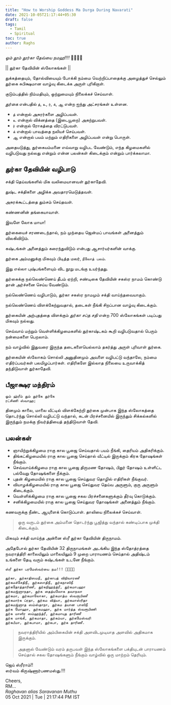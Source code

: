 ```yaml
---
title: "How to Worship Goddess Ma Durga During Navarati"
date: 2021-10-05T21:17:44+05:30
draft: false
tags:
  - Tamil
  - Spiritual
toc: true
author: Raghs
---
```


*ஓம் தூம் தூர்கா தேவ்யை நமஹ!!!!* 🙏🏻🙏🏻

|| துர்கா தேவியின் ஸ்லோகங்கள் ||

துக்கத்தையும், தோல்வியையும் போக்கி நம்மை வெற்றிப்பாதைக்கு அழைத்துச் செல்லும் துர்கை சுபிக்ஷமான வாழ்வு கிடைக்க அருள் புரிகிறாள். 

குடும்பத்தில் நிம்மதியும், ஒற்றுமையும் நிலைக்கச் செய்வாள்.

<!--more-->

*துர்கை* என்பதில் `த்`, `உ`, `ர்`, `க்`, `ஆ` என்ற ஐந்து அட்சரங்கள் உள்ளன. 

* `த்` என்றால் அசுரர்களை அழிப்பவள். 
* `உ` என்றால் விக்னத்தை (இடையூறை) அகற்றுபவள். 
* `ர்` என்றால் ரோகத்தை விரட்டுபவள். 
* `க்` என்றால் பாவத்தை நலியச் செய்பவள். 
* `ஆ` என்றால் பயம் மற்றும் எதிரிகளை அழிப்பவள் என்று பொருள். 

அதையடுத்து, துர்கையம்மனை எவ்வாறு வழிபட வேண்டும், எந்த கிழமைகளில் வழிபடுவது நல்லது என்றும் என்ன பலன்கள் கிடைக்கும் என்றும் பார்க்கலாமா.

## துர்கா தேவியின் வழிபாடு

சக்தி தெய்வங்களில் மிக வலிமையானவள் துர்காதேவி. 

துஷ்ட சக்திகளை அழிக்க அவதாரமெடுத்தவள். 

அசுரக்கூட்டத்தை தும்சம் செய்தவள்.

கண்ணனின் தங்கையாவாள்.

இவளே லோக மாயா!

துர்கையைச் சரணடைந்தால், நம் முந்தைய ஜென்மப் பாவங்கள் அனைத்தும் விலகிவிடும். 

கஷ்டங்கள் அனைத்தும் கரைந்துவிடும் என்பது ஆசார்யர்களின் வாக்கு.

துர்கை அம்மனுக்கு மிகவும் பிடித்த மலர், `நீலோத் பலம்`. 

இது எல்லா புஷ்பங்களையும் விட நூறு மடங்கு உயர்ந்தது.

துர்கைக்கு நல்லெண்ணெய் தீபம் ஏற்றி, சண்டிகை தேவியின் சகஸ்ர நாமம் கொண்டு தான் அர்ச்சனை செய்ய வேண்டும். 

நல்லெண்ணெய் வழிபாடும்,  துர்கா சகஸ்ர நாமமும் சக்தி வாய்ந்தவையாகும்.

நல்லெண்ணெய் விளக்கேற்றுவதால், தடைகள் நீங்கி சிறப்பான வாழ்வு கிடைக்கும்.

துர்கையின் அற்புதத்தை விளக்கும் *துர்கா சப்த சதி* என்ற 700 ஸ்லோகங்கள் படிப்பது மிகவும் நல்லது.

செவ்வாய் மற்றும் வெள்ளிக்கிழமைகளில் துர்காஷ்டகம் கூறி வழிபடுவதால் பெரும் நன்மைகளை பெறலாம். 

நம் வாழ்வில் இதுவரை இருந்த தடைகளையெல்லாம் தகர்த்து அருள் புரிவாள் துர்கை.

துர்கையின் ஸ்லோகம் சொல்லி அனுதினமும் அவளை வழிபட்டு வந்தாலே, நம்மை எதிர்ப்பவர்கள் பலமிழப்பார்கள். எதிரிகளே இல்லாத நிலையை உருவாக்கித் தந்திடுவாள் துர்காதேவி.

## பீஜாக்ஷர மந்திரம்

```
ஓம் ஹ்ரீம் தும் துர்கே துர்கே
ரட்சிணி ஸ்வாஹ;
```

தினமும் காலை, மாலை வீட்டில் விளக்கேற்றி துர்கை முன்பாக இந்த ஸ்லோகத்தை தொடர்ந்து சொல்லி வழிபட்டு வந்தால், கடன் பிரச்சனையில் இருந்தும் சிக்கல்களில் இருந்தும் நமக்கு நிவர்த்தியைத் தந்திடுவாள் தேவி.

## பலன்கள்

* ஞாயிற்றுக்கிழமை ராகு கால பூஜை செய்வதால் பயம் நீங்கி, தைரியம் அதிகரிக்கும்.
* திங்கட்கிழமையில் ராகு கால பூஜை செய்தால் வீட்டில் இருக்கும் கிரக தோஷங்கள் நீங்கும்.
* செவ்வாய்க்கிழமை ராகு கால பூஜை திருமண தோஷம், பிதுர் தோஷம் உள்ளிட்ட பல்வேறு தோஷங்களை நீக்கும்.
* புதன் கிழமையில் ராகு கால பூஜை செய்துவர தொழில் எதிரிகள் நீங்குவர்.
* வியாழக்கிழமையில் ராகு கால பூஜை செய்துவர தெய்வ அருளும், குரு அருளும் கிடைக்கும்.
* வெள்ளிக்கிழமை ராகு கால பூஜை சகல பிரச்சனைகளுக்கும் தீர்வு கொடுக்கும்.
* சனிக்கிழமையில் ராகு கால பூஜை செய்துவர தோஷங்கள் அனைத்தும் நீங்கும்.

கணவருக்கு நீண்ட ஆயுளைக் கொடுப்பாள். தாலியை நிலைக்கச் செய்வாள்.
 
> ஒரு வருடம் துர்கை அம்மனை தொடர்ந்து பூஜித்து வந்தால் கண்டிப்பாக முக்தி கிடைக்கும்.

மிகவும் சக்தி வாய்ந்த அன்னை ஸ்ரீ துர்கா தேவியின் திருநாமம்.  

அதேபோல் துர்கா தேவியின் 32 திருநாமங்கள் அடங்கிய இந்த ஸ்தோத்ரத்தை நவராத்திரி காலையிலும் மாலையிலும் 9 முறை பாராயணம் செய்தால் அதிஷ்டம் உங்களை தேடி வரும் கஷ்டங்கள் உடனே நீங்கும்.  

`ஸ்ரீ துர்கா பரமேஸ்வர்யை நம!!! 🙏🏻🙏🏻`

```
துர்கா, துர்காதிஸமநீ, துர்காபத் விநிவாரணீ
துர்கமச்சேதிநீ, துர்கஸாதிநீ, துர்கநாஸிநீ
துர்கதோத்தாரிணீ, துர்கநிஹந்த்ரீ, துர்கமாபஹா
துர்கமஜ்ஞாநதா, துர்க தைத்யலோக தவாநலா
துர்கமா, துர்கமாலோகா, துர்கமாத்ம ஸ்வரூபிணீ
துர்கமார்க ப்ரதா, துர்கம வித்யா, துர்கமாஸ்ரிதா
துர்கமஜ்ஞாத ஸம்ஸ்தாநா, துர்கம த்யான பாஸிநீ
துர்க மோஹா, துர்கமஹா, துர்க மார்த்த ஸ்வரூபிணி
துர்க மாஸீர ஸம்ஹந்த்ரீ, துர்கமாயுத தாரிணீ
துர்க மாங்கீ, துர்கமாதா, துர்கம்யா, துர்கமேஸ்வரி
துர்கபீமா, துர்கபாமா, துர்கபா, துர்க தாரிணீ.
```

> நவராத்திரியில் அம்பிகையின் சக்தி அளவிடமுடியாத அளவில் அதிகமாக இருக்கும். \
> \
> அதனால் வேண்டும் வரம் தருபவள் இந்த ஸ்லோகங்களை பக்தியுடன் பாராயணம் செய்தால் சகல தோஷங்களும் நீங்கும் வாழ்வில் ஒரு மாற்றம் தெரியும்.

ஜெய் ஸ்ரீராம்!!\
ஸர்வம் கிருஷ்ணார்பணமஸ்து.!!!


Cheers,\
RM...\
_Raghavan alias Saravanan Muthu_\
05 Oct 2021 | Tue | 21:17:44 PM IST
